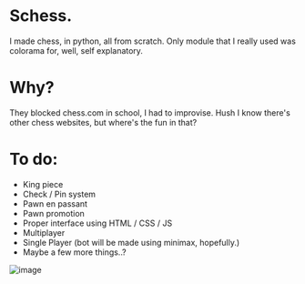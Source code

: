 # Schess.
I made chess, in python, all from scratch. Only module that I really used was colorama for, well, self explanatory.  

# Why?
They blocked chess.com in school, I had to improvise. Hush I know there's other chess websites, but where's the fun in that?

# To do:
- King piece
- Check / Pin system
- Pawn en passant
- Pawn promotion
- Proper interface using HTML / CSS / JS
- Multiplayer
- Single Player (bot will be made using minimax, hopefully.)
- Maybe a few more things..?

![image](https://user-images.githubusercontent.com/61939474/225642504-dd5605bb-afff-4682-9f1f-c925e4f228c9.png)
